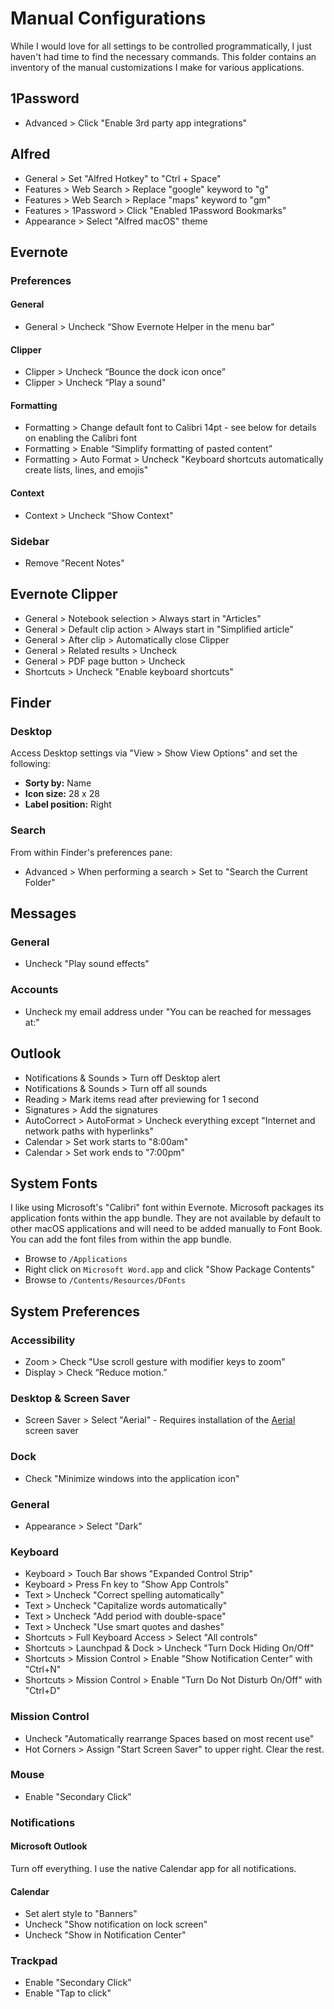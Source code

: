 # Manual Configurations

While I would love for all settings to be controlled programmatically, I just haven't had time to find the necessary commands. This folder contains an inventory of the manual customizations I make for various applications.

## 1Password

* Advanced > Click "Enable 3rd party app integrations"

## Alfred

* General > Set "Alfred Hotkey" to "Ctrl + Space"
* Features > Web Search > Replace "google" keyword to "g"
* Features > Web Search > Replace "maps" keyword to "gm"
* Features > 1Password > Click "Enabled 1Password Bookmarks"
* Appearance > Select "Alfred macOS" theme

## Evernote

### Preferences

#### General

* General > Uncheck “Show Evernote Helper in the menu bar"

#### Clipper

* Clipper > Uncheck “Bounce the dock icon once”
* Clipper > Uncheck “Play a sound"

#### Formatting

* Formatting > Change default font to Calibri 14pt - see below for details on enabling the Calibri font
* Formatting > Enable “Simplify formatting of pasted content”
* Formatting > Auto Format > Uncheck "Keyboard shortcuts automatically create lists, lines, and emojis"

#### Context

* Context > Uncheck “Show Context"

### Sidebar

* Remove "Recent Notes"

## Evernote Clipper

* General > Notebook selection > Always start in "Articles"
* General > Default clip action > Always start in "Simplified article"
* General > After clip > Automatically close Clipper
* General > Related results > Uncheck
* General > PDF page button > Uncheck
* Shortcuts > Uncheck "Enable keyboard shortcuts"

## Finder

### Desktop

Access Desktop settings via "View > Show View Options" and set the following:

* **Sorty by:** Name
* **Icon size:** 28 x 28
* **Label position:** Right

### Search

From within Finder's preferences pane:

* Advanced > When performing a search > Set to "Search the Current Folder"

## Messages

### General

* Uncheck "Play sound effects"

### Accounts

* Uncheck my email address under "You can be reached for messages at:"

## Outlook

* Notifications & Sounds > Turn off Desktop alert
* Notifications & Sounds > Turn off all sounds
* Reading > Mark items read after previewing for 1 second
* Signatures > Add the signatures
* AutoCorrect > AutoFormat > Uncheck everything except "Internet and network paths with hyperlinks"
* Calendar > Set work starts to "8:00am"
* Calendar > Set work ends to "7:00pm"

## System Fonts

I like using Microsoft's "Calibri" font within Evernote. Microsoft packages its application fonts within the app bundle. They are not available by default to other macOS applications and will need to be added manually to Font Book. You can add the font files from within the app bundle.

* Browse to `/Applications`
* Right click on `Microsoft Word.app` and click "Show Package Contents"
* Browse to `/Contents/Resources/DFonts`

## System Preferences

### Accessibility

* Zoom > Check "Use scroll gesture with modifier keys to zoom"
* Display > Check “Reduce motion.”

### Desktop & Screen Saver

* Screen Saver > Select "Aerial" - Requires installation of the [Aerial](https://github.com/JohnCoates/Aerial) screen saver

### Dock

* Check "Minimize windows into the application icon"

### General

* Appearance > Select "Dark"

### Keyboard

* Keyboard > Touch Bar shows "Expanded Control Strip"
* Keyboard > Press Fn key to "Show App Controls"
* Text > Uncheck "Correct spelling automatically"
* Text > Uncheck "Capitalize words automatically"
* Text > Uncheck "Add period with double-space"
* Text > Uncheck "Use smart quotes and dashes"
* Shortcuts > Full Keyboard Access > Select "All controls"
* Shortcuts > Launchpad & Dock > Uncheck "Turn Dock Hiding On/Off"
* Shortcuts > Mission Control > Enable "Show Notification Center" with "Ctrl+N"
* Shortcuts > Mission Control > Enable "Turn Do Not Disturb On/Off" with "Ctrl+D"

### Mission Control

* Uncheck "Automatically rearrange Spaces based on most recent use"
* Hot Corners > Assign "Start Screen Saver" to upper right. Clear the rest.

### Mouse

* Enable "Secondary Click"

### Notifications

#### Microsoft Outlook

Turn off everything. I use the native Calendar app for all notifications.

#### Calendar

* Set alert style to "Banners"
* Uncheck "Show notification on lock screen"
* Uncheck "Show in Notification Center"

### Trackpad

* Enable "Secondary Click"
* Enable "Tap to click"
